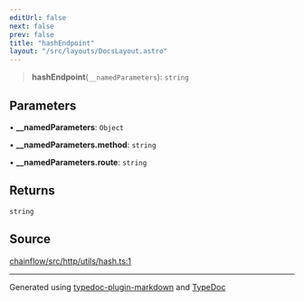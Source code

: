 ```yaml
---
editUrl: false
next: false
prev: false
title: "hashEndpoint"
layout: "/src/layouts/DocsLayout.astro"
---
```


> **hashEndpoint**(`__namedParameters`): `string`

## Parameters

• **\_\_namedParameters**: `Object`

• **\_\_namedParameters\.method**: `string`

• **\_\_namedParameters\.route**: `string`

## Returns

`string`

## Source

[chainflow/src/http/utils/hash.ts:1](https://github.com/edwinlzs/chainflow/blob/99ff659/src/http/utils/hash.ts#L1)

***

Generated using [typedoc-plugin-markdown](https://www.npmjs.com/package/typedoc-plugin-markdown) and [TypeDoc](https://typedoc.org/)
